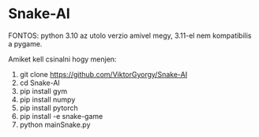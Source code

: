 # Snake-AI

FONTOS:
python 3.10 az utolo verzio amivel megy, 3.11-el nem kompatibilis a pygame.

Amiket kell csinalni hogy menjen:
1. git clone https://github.com/ViktorGyorgy/Snake-AI
2. cd Snake-AI
3. pip install gym
4. pip install numpy
5. pip install pytorch 
6. pip install -e snake-game
7. python mainSnake.py
